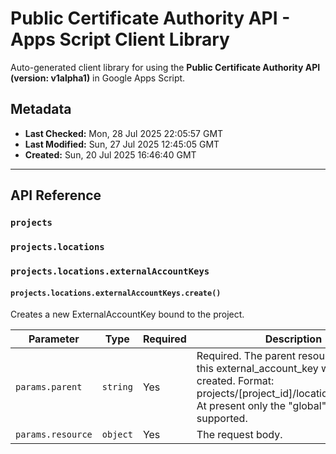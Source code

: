 # Public Certificate Authority API - Apps Script Client Library

Auto-generated client library for using the **Public Certificate Authority API (version: v1alpha1)** in Google Apps Script.

## Metadata

- **Last Checked:** Mon, 28 Jul 2025 22:05:57 GMT
- **Last Modified:** Sun, 27 Jul 2025 12:45:05 GMT
- **Created:** Sun, 20 Jul 2025 16:46:40 GMT



---

## API Reference

### `projects`

### `projects.locations`

### `projects.locations.externalAccountKeys`

#### `projects.locations.externalAccountKeys.create()`

Creates a new ExternalAccountKey bound to the project.

| Parameter | Type | Required | Description |
|---|---|---|---|
| `params.parent` | `string` | Yes | Required. The parent resource where this external_account_key will be created. Format: projects/[project_id]/locations/[location]. At present only the "global" location is supported. |
| `params.resource` | `object` | Yes | The request body. |